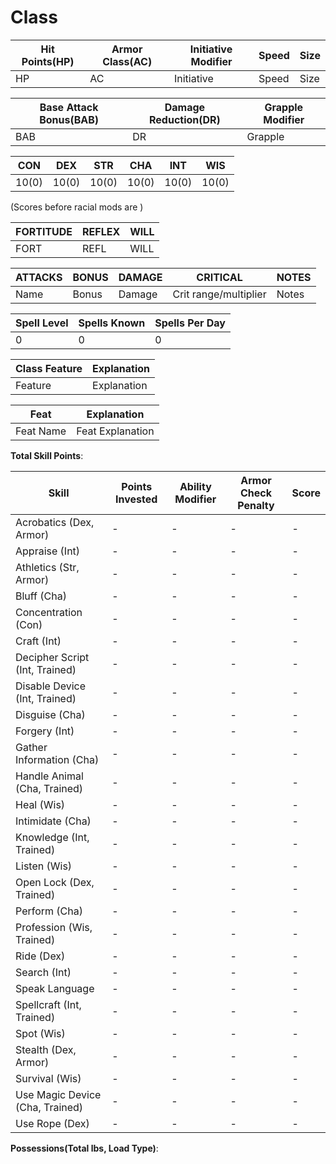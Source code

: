 # Class

Hit Points(HP) | Armor Class(AC) | Initiative Modifier | Speed | Size
-------------- | --------------- | ------------------- | ----- | ----
HP             | AC              | Initiative          | Speed | Size

Base Attack Bonus(BAB) | Damage Reduction(DR) | Grapple Modifier
---------------------  | -------------------- | ----------------
BAB                    | DR                   | Grapple

CON   | DEX   | STR   | CHA   | INT   | WIS 
---   | ---   | ---   | ---   | -     | ------- 
10(0) | 10(0) | 10(0) | 10(0) | 10(0) | 10(0) 

(Scores before racial mods are )

FORTITUDE | REFLEX | WILL
--------- | ------ | ----
FORT      | REFL   | WILL

ATTACKS | BONUS | DAMAGE | CRITICAL | NOTES
------- | ----- | ------ | -------- | -----
Name    | Bonus | Damage | Crit range/multiplier | Notes

Spell Level | Spells Known | Spells Per Day 
----------- | ------------ | --------------
0           | 0            | 0

Class Feature | Explanation
------------- | -----------
Feature | Explanation

Feat | Explanation
----- | -----------
Feat Name | Feat Explanation

**Total Skill Points**: 

Skill | Points Invested | Ability Modifier | Armor Check Penalty | Score
----- | --------------- | ---------------- | ------------------- | -----
Acrobatics (Dex, Armor)                    | - | - | - | -
Appraise (Int)                             | - | - | - | -
Athletics (Str, Armor)                     | - | - | - | -
Bluff (Cha)                                | - | - | - | -
Concentration (Con)                        | - | - | - | -
Craft (Int)                                | - | - | - | -
Decipher Script (Int, Trained)             | - | - | - | -
Disable Device (Int, Trained)              | - | - | - | -
Disguise (Cha)                             | - | - | - | -
Forgery (Int)                              | - | - | - | -
Gather Information (Cha)                   | - | - | - | -
Handle Animal (Cha, Trained)               | - | - | - | -
Heal (Wis)                                 | - | - | - | -
Intimidate (Cha)                           | - | - | - | -
Knowledge (Int, Trained)                   | - | - | - | -
Listen (Wis)                               | - | - | - | -
Open Lock (Dex, Trained)                   | - | - | - | -
Perform (Cha)                              | - | - | - | -
Profession (Wis, Trained)                  | - | - | - | -
Ride (Dex)                                 | - | - | - | -
Search (Int)                               | - | - | - | -
Speak Language                             | - | - | - | -
Spellcraft (Int, Trained)                  | - | - | - | -
Spot (Wis)                                 | - | - | - | -
Stealth (Dex, Armor)                       | - | - | - | -
Survival (Wis)                             | - | - | - | -
Use Magic Device (Cha, Trained)            | - | - | - | -
Use Rope (Dex)                             | - | - | - | -

**Possessions(Total lbs, Load Type)**: 